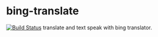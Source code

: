 # bing-translate

[![Build Status](https://api.travis-ci.org/psy-core/bing-translate.svg?branch=master&logo=github)](http://travis-ci.org/psy-core/bing-translate)
translate and text speak with bing translator.
